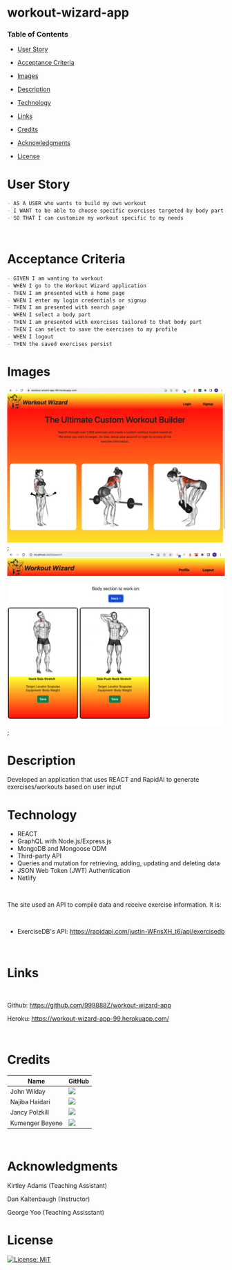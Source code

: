 # workout-wizard-app

### Table of Contents

- [User Story](#user-story)

- [Acceptance Criteria](#acceptance-criteria)

- [Images](#images)

- [Description](#description)

- [Technology](#technology)

- [Links](#links)

- [Credits](#credits)

- [Acknowledgments](#acknowledgments)

- [License](#license)

# User Story
```md
- AS A USER who wants to build my own workout
- I WANT to be able to choose specific exercises targeted by body part
- SO THAT I can customize my workout specific to my needs
```
<p>&nbsp;</p>

# Acceptance Criteria
```md
- GIVEN I am wanting to workout 
- WHEN I go to the Workout Wizard application
- THEN I am presented with a home page 
- WHEN I enter my login credentials or signup
- THEN I am presented with search page
- WHEN I select a body part
- THEN I am presented with exercises tailored to that body part
- THEN I can select to save the exercises to my profile 
- WHEN I logout
- THEN the saved exercises persist
```

# Images

![Home Page](./client/src/assets/homepage.png);<br>
![Search Page](./client/src/assets/searchpage.png);

# Description

Developed an application that uses REACT and RapidAI to generate exercises/workouts based on user input

# Technology

- REACT
- GraphQL with Node.js/Express.js 
- MongoDB and Mongoose ODM
- Third-party API
- Queries and mutation for retrieving, adding, updating and deleting data
- JSON Web Token (JWT) Authentication
- Netlify


<p>&nbsp;</p>

The site used an API to compile data and receive exercise information. It is:

<br>

- ExerciseDB's API:
https://rapidapi.com/justin-WFnsXH_t6/api/exercisedb


<p>&nbsp;</p>

# Links

<p>&nbsp;</p>

Github: https://github.com/999888Z/workout-wizard-app <br>

Heroku: https://workout-wizard-app-99.herokuapp.com/


<p>&nbsp;</p>

# Credits
| Name | GitHub |
|------|--------|
| John Wilday | [<img src="https://img.shields.io/badge/GitHub-100000?style=for-the-badge&logo=github&logoColor=white">](https://github.com/999888Z)
| Najiba Haidari | [<img src="https://img.shields.io/badge/GitHub-100000?style=for-the-badge&logo=github&logoColor=white">](https://github.com/Najiba-Haidari)
| Jancy Polzkill | [<img src="https://img.shields.io/badge/GitHub-100000?style=for-the-badge&logo=github&logoColor=white">](https://github.com/jancypp)
| Kumenger Beyene | [<img src="https://img.shields.io/badge/GitHub-100000?style=for-the-badge&logo=github&logoColor=white">](https://github.com/kumenger)

<p>&nbsp;</p>

# Acknowledgments

Kirtley Adams (Teaching Assistant) <br>

Dan Kaltenbaugh (Instructor)<br>

George Yoo (Teaching Assisstant)

# License

[![License: MIT](https://img.shields.io/badge/License-MIT-yellow.svg)](https://opensource.org/licenses/MIT)